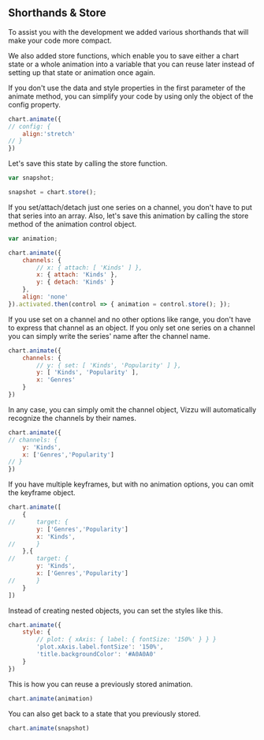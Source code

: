 ## Shorthands & Store

To assist you with the development we added various shorthands that will make 
your code more compact. 

We also added store functions, which enable you to save either a chart state 
or a whole animation into a variable that you can reuse later instead of setting 
up that state or animation once again.

If you don't use the data and style properties in the first parameter of the animate method, you can simplify your code by using only the object of the config property.

```javascript { "title": "When only the config property is used" }
chart.animate({
// config: {
	align:'stretch'
// }
})
```

Let's save this state by calling the store function. 

```javascript { "pure": true, "run": false }
var snapshot;
```

```javascript { "title": "Store function" }
snapshot = chart.store();
```

If you set/attach/detach just one series on a channel, you don't have to put that series into an array.
Also, let's save this animation by calling the store method of the animation control object. 

```javascript { "pure": true, "run": false }
var animation;
```

```javascript { "title": "When just one series is used" }
chart.animate({
	channels: {
		// x: { attach: [ 'Kinds' ] },
		x: { attach: 'Kinds' },
		y: { detach: 'Kinds' }
	},
	align: 'none'
}).activated.then(control => { animation = control.store(); });
```

If you use set on a channel and no other options like range, you don't have to express that channel as an object. If you only set one series on a channel you can simply write the series' name after the channel name.

```javascript { "title": "When you use set and no other channel options" }
chart.animate({
	channels: {
		// y: { set: [ 'Kinds', 'Popularity' ] },
		y: [ 'Kinds', 'Popularity' ],
		x: 'Genres'
	}
})
```

In any case, you can simply omit the channel object, Vizzu will automatically recognize the channels by their names.

```javascript { "title": "You don't have to use the channel object" }
chart.animate({
// channels: {
	y: 'Kinds',
	x: ['Genres','Popularity']
// }
})
```

If you have multiple keyframes, but with no animation options,
you can omit the keyframe object.

```javascript { "title": "You don't have to use the keyframe object" }
chart.animate([
	{
//		target: {
		y: ['Genres','Popularity']
		x: 'Kinds',
//		}
	},{
//		target: {
		y: 'Kinds',
		x: ['Genres','Popularity']
//		}
	}
])
```

Instead of creating nested objects, you can set the styles like this.

```javascript { "title": "Shorthand for styles" }
chart.animate({
	style: { 
		// plot: { xAxis: { label: { fontSize: '150%' } } }
		'plot.xAxis.label.fontSize': '150%',
		'title.backgroundColor': '#A0A0A0'  
	}
})
```

This is how you can reuse a previously stored animation.

```javascript { "title": "Restoring a previously stored state" }
chart.animate(animation)
```

You can also get back to a state that you previously stored.

```javascript { "title": "Restoring a previously stored state" }
chart.animate(snapshot)
```

